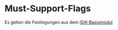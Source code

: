 # Must-Support-Flags

Es gelten die Festlegungen aus dem [ISiK-Basismodul](https://simplifier.net/guide/implementierungsleitfadenisik-basismodul/I-m-U-UebergreifendeFestlegungen-Must-Support-Flags?version=current)
